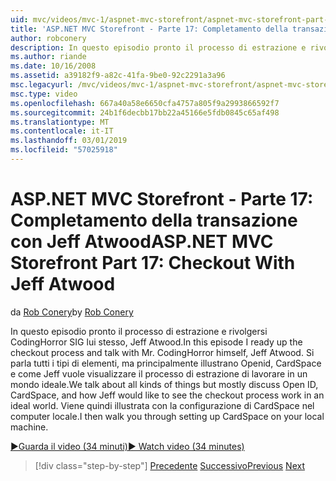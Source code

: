 ```yaml
---
uid: mvc/videos/mvc-1/aspnet-mvc-storefront/aspnet-mvc-storefront-part-17-checkout-with-jeff-atwood
title: 'ASP.NET MVC Storefront - Parte 17: Completamento della transazione con Jeff Atwood | Microsoft Docs'
author: robconery
description: In questo episodio pronto il processo di estrazione e rivolgersi CodingHorror SIG lui stesso, Jeff Atwood. Si parla tutti i tipi di operazioni ma principalmente discutere Ope...
ms.author: riande
ms.date: 10/16/2008
ms.assetid: a39182f9-a82c-41fa-9be0-92c2291a3a96
msc.legacyurl: /mvc/videos/mvc-1/aspnet-mvc-storefront/aspnet-mvc-storefront-part-17-checkout-with-jeff-atwood
msc.type: video
ms.openlocfilehash: 667a40a58e6650cfa4757a805f9a2993866592f7
ms.sourcegitcommit: 24b1f6decbb17bb22a45166e5fdb0845c65af498
ms.translationtype: MT
ms.contentlocale: it-IT
ms.lasthandoff: 03/01/2019
ms.locfileid: "57025918"
---
```

<a name="aspnet-mvc-storefront-part-17-checkout-with-jeff-atwood"></a><span data-ttu-id="ece2e-104">ASP.NET MVC Storefront - Parte 17: Completamento della transazione con Jeff Atwood</span><span class="sxs-lookup"><span data-stu-id="ece2e-104">ASP.NET MVC Storefront Part 17: Checkout With Jeff Atwood</span></span>
====================
<span data-ttu-id="ece2e-105">da [Rob Conery](https://github.com/robconery)</span><span class="sxs-lookup"><span data-stu-id="ece2e-105">by [Rob Conery](https://github.com/robconery)</span></span>

<span data-ttu-id="ece2e-106">In questo episodio pronto il processo di estrazione e rivolgersi CodingHorror SIG lui stesso, Jeff Atwood.</span><span class="sxs-lookup"><span data-stu-id="ece2e-106">In this episode I ready up the checkout process and talk with Mr. CodingHorror himself, Jeff Atwood.</span></span> <span data-ttu-id="ece2e-107">Si parla tutti i tipi di elementi, ma principalmente illustrano Openid, CardSpace e come Jeff vuole visualizzare il processo di estrazione di lavorare in un mondo ideale.</span><span class="sxs-lookup"><span data-stu-id="ece2e-107">We talk about all kinds of things but mostly discuss Open ID, CardSpace, and how Jeff would like to see the checkout process work in an ideal world.</span></span> <span data-ttu-id="ece2e-108">Viene quindi illustrata con la configurazione di CardSpace nel computer locale.</span><span class="sxs-lookup"><span data-stu-id="ece2e-108">I then walk you through setting up CardSpace on your local machine.</span></span>

[<span data-ttu-id="ece2e-109">&#9654;Guarda il video (34 minuti)</span><span class="sxs-lookup"><span data-stu-id="ece2e-109">&#9654; Watch video (34 minutes)</span></span>](https://channel9.msdn.com/Blogs/ASP-NET-Site-Videos/aspnet-mvc-storefront-part-17-checkout-with-jeff-atwood)

> [!div class="step-by-step"]
> <span data-ttu-id="ece2e-110">[Precedente](aspnet-mvc-storefront-part-16-membership-redo-with-openid.md)
> [Successivo](aspnet-mvc-storefront-part-18-creating-an-experience.md)</span><span class="sxs-lookup"><span data-stu-id="ece2e-110">[Previous](aspnet-mvc-storefront-part-16-membership-redo-with-openid.md)
[Next](aspnet-mvc-storefront-part-18-creating-an-experience.md)</span></span>
